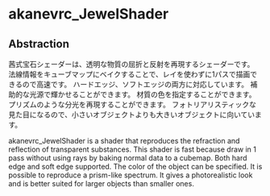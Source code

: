 # akanevrc_JewelShader

## Abstraction

茜式宝石シェーダーは、透明な物質の屈折と反射を再現するシェーダーです。
法線情報をキューブマップにベイクすることで、レイを使わずに1パスで描画できるので高速です。
ハードエッジ、ソフトエッジの両方に対応しています。
補助的な光源で輝かせることができます。
材質の色を指定することができます。
プリズムのような分光を再現することができます。
フォトリアリスティックな見た目になるので、小さいオブジェクトよりも大きいオブジェクトに向いています。

akanevrc_JewelShader is a shader that reproduces the refraction and reflection of transparent substances.
This shader is fast because draw in 1 pass without using rays by baking normal data to a cubemap.
Both hard edge and soft edge supported.
The color of the object can be specified.
It is possible to reproduce a prism-like spectrum.
It gives a photorealistic look and is better suited for larger objects than smaller ones.
